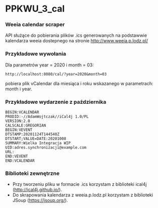 # PPKWU_3_cal
### Weeia calendar scraper
API służące do pobierania plików .ics generowanych na podstawwie kalendarza weeia dostepnego na stronie http://www.weeia.p.lodz.pl/

### Przykładowe wywołania
Dla parametrów year = 2020 i month = 03:
```
http://localhost:8080/cal/?year=2020&month=03
```
pobiera plik vCalendar dla miesiąca i roku wskazanego w parametrach: month i year.

### Przykładowe wydarzenie z października

```
BEGIN:VCALENDAR
PRODID:-//AdamWojtczak//iCal4j 1.0/PL
VERSION:2.0
CALSCALE:GREGORIAN
BEGIN:VEVENT
DTSTAMP:20201124T144540Z
DTSTART;VALUE=DATE:20201008
SUMMARY:Wielka Integracja WIP
UID:adres.synchronizacji@example.com
URL:
END:VEVENT
END:VCALENDAR
```


### Biblioteki zewnętrzne
* Przy tworzeniu pliku w formacie .ics korzystam z biblioteki ical4j (http://ical4j.github.io/).
* Do skrapowania kalendarza z weeia.p.lodz.pl korzystam z biblioteki JSoup (https://jsoup.org/).

